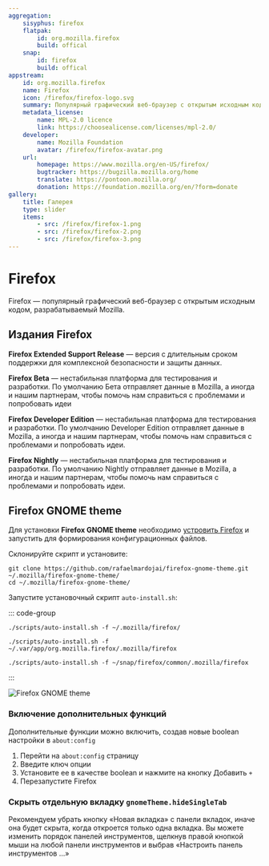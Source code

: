 ```yaml
---
aggregation: 
    sisyphus: firefox
    flatpak: 
        id: org.mozilla.firefox
        build: offical
    snap:
        id: firefox
        build: offical
appstream:
    id: org.mozilla.firefox
    name: Firefox
    icon: /firefox/firefox-logo.svg
    summary: Популярный графический веб-браузер с открытым исходным кодом, разрабатываемый Mozilla.
    metadata_license: 
        name: MPL-2.0 licence
        link: https://choosealicense.com/licenses/mpl-2.0/
    developer: 
        name: Mozilla Foundation
        avatar: /firefox/firefox-avatar.png
    url: 
        homepage: https://www.mozilla.org/en-US/firefox/
        bugtracker: https://bugzilla.mozilla.org/home
        translate: https://pontoon.mozilla.org/
        donation: https://foundation.mozilla.org/en/?form=donate
gallery: 
    title: Галерея
    type: slider
    items: 
        - src: /firefox/firefox-1.png
        - src: /firefox/firefox-2.png
        - src: /firefox/firefox-3.png
---
```




# Firefox

Firefox — популярный графический веб-браузер с открытым исходным кодом, разрабатываемый Mozilla.

<AGWGallery />

## Издания Firefox

**Firefox Extended Support Release** — версия с длительным сроком поддержки для комплексной безопасности и защиты данных.

**Firefox Beta** — нестабильная платформа для тестирования и разработки. По умолчанию Бета отправляет данные в Mozilla, а иногда и нашим партнерам, чтобы помочь нам справиться с проблемами и попробовать идеи

**Firefox Developer Edition** — нестабильная платформа для тестирования и разработки. По умолчанию Developer Edition отправляет данные в Mozilla, а иногда и нашим партнерам, чтобы помочь нам справиться с проблемами и попробовать идеи.

**Firefox Nightly** — нестабильная платформа для тестирования и разработки. По умолчанию Nightly отправляет данные в Mozilla, а иногда и нашим партнерам, чтобы помочь нам справиться с проблемами и попробовать идеи.

<!--@include: @apps/_parts/install/content-repo.md-->
<!--@include: @apps/_parts/install/content-flatpak.md-->
<!--@include: @apps/_parts/warns/unpriveleged-spases.md -->
<!--@include: @apps/_parts/install/content-snap.md-->

## Firefox GNOME theme

Для установки **Firefox GNOME theme** необходимо [устровить Firefox](/firefox#firefox) и запустить для формирования конфигурационных файлов.   

Склонируйте скрипт и установите:

```shell
git clone https://github.com/rafaelmardojai/firefox-gnome-theme.git ~/.mozilla/firefox-gnome-theme/
cd ~/.mozilla/firefox-gnome-theme/
```

Запустите установочный скрипт `auto-install.sh`:

::: code-group

```shell[Cизиф]
./scripts/auto-install.sh -f ~/.mozilla/firefox/
```

```shell[Flatpak]
./scripts/auto-install.sh -f ~/.var/app/org.mozilla.firefox/.mozilla/firefox
```

```shell[Snap]
./scripts/auto-install.sh -f ~/snap/firefox/common/.mozilla/firefox
```

:::

![Firefox GNOME theme](/firefox/firefox-4.png)

### Включение дополнительных функций

Дополнительные функции можно включить, создав новые boolean настройки в `about:config`

1. Перейти на `about:config` страницу
2. Введите ключ опции
3. Установите ее в качестве boolean и нажмите на кнопку Добавить `+`
4. Перезапустите Firefox

### Скрыть отдельную вкладку `gnomeTheme.hideSingleTab`

Рекомендуем убрать кнопку «Новая вкладка» с панели вкладок, иначе она будет скрыта, когда откроется только одна вкладка. Вы можете изменить порядок панелей инструментов, щелкнув правой кнопкой мыши на любой панели инструментов и выбрав «Настроить панель инструментов ...»